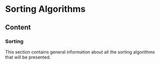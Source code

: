 # Sorting Algorithms

## Content

### Sorting
This section contains general information about all the sorting algorithms that will be presented.
